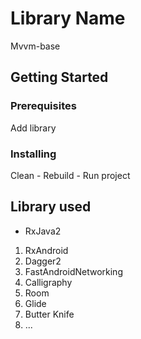 # Library Name

Mvvm-base

## Getting Started

### Prerequisites

Add library


### Installing

Clean - Rebuild - Run project

## Library used
* RxJava2
1. RxAndroid
2. Dagger2
3. FastAndroidNetworking
6. Calligraphy
7. Room
8. Glide
9. Butter Knife
10. ...